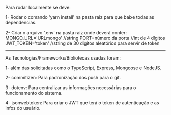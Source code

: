 Para rodar localmente se deve:

1- Rodar o comando 'yarn install' na pasta raiz para que baixe todas as dependencias.

2- Criar o arquivo '.env' na pasta raiz onde deverá conter:
    MONGO_URL='URLmongo' //string
    PORT=número da porta //int de 4 dígitos
    JWT_TOKEN='token' //string de 30 digitos aleatórios para servir de token

-------------------------------------------------------------------------------------

As Tecnologias/Frameworks/Bibliotecas usadas foram:

1- além das solicitadas como o TypeScript, Express, Mongoose e NodeJS.

2- commitizen:
    Para padronização dos push para o git.

3- dotenv:
    Para centralizar as informações necessárias para o funcionamento do sistema.

4- jsonwebtoken:
    Para criar o JWT que terá o token de autenticação e as infos do usuário.